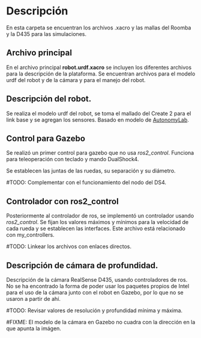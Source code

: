 # Descripción

En esta carpeta se encuentran los archivos .xacro y las mallas del Roomba y la D435 para las simulaciones.

## Archivo principal

En el archivo principal **robot.urdf.xacro** se incluyen los diferentes archivos para la descripción de la plataforma. Se encuentran archivos para el modelo urdf del robot y de la cámara y para el manejo del robot.

## Descripción del robot. 

Se realiza el modelo urdf del robot, se toma el mallado del Create 2 para el link base y se agregan los sensores. Basado en modelo de [AutonomyLab](https://github.com/AutonomyLab/create_robot/tree/iron/create_description).

## Control para Gazebo

Se realizó un primer control para gazebo que no usa *ros2_control*. Funciona para teleoperación con teclado y mando DualShock4.

Se establecen las juntas de las ruedas, su separación y su diámetro. 

#TODO: Complementar con el funcionamiento del nodo del DS4.

## Controlador con ros2_control

Posteriormente al controlador de ros, se implementó un controlador usando *ros2_control*.  Se fijan los valores máximos y mínimos para la velocidad de cada rueda y se establecen las interfaces. Este archivo está relacionado con my_controllers.

#TODO: Linkear los archivos con enlaces directos.

## Descripción de cámara de profundidad.

Descripción de la cámara RealSense D435, usando controladores de ros. No se ha encontrado la forma de poder usar los paquetes propios de Intel para el uso de la cámara junto con el robot en Gazebo, por lo que no se usaron a partir de ahí.

#TODO: Revisar valores de resolución y profundidad mínima y máxima.

#FIXME: El modelo de la cámara en Gazebo no cuadra con la dirección en la que apunta la imágen. 

